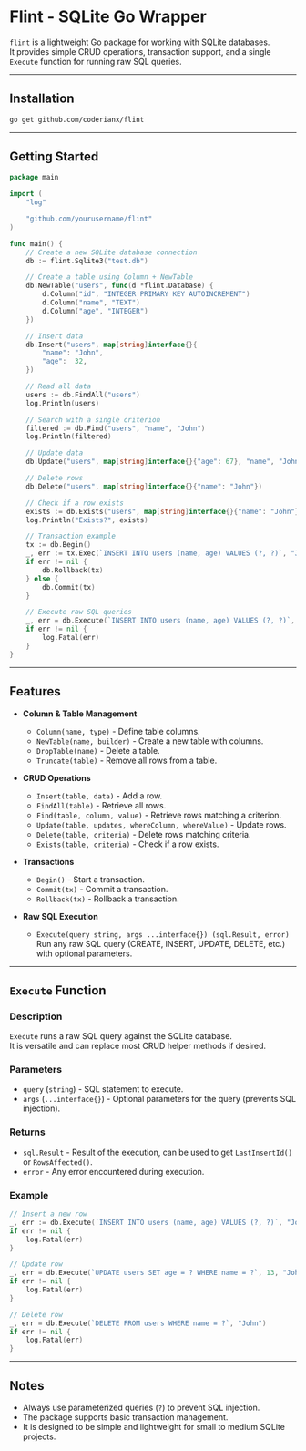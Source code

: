 # Flint - SQLite Go Wrapper

`flint` is a lightweight Go package for working with SQLite databases.  
It provides simple CRUD operations, transaction support, and a single `Execute` function for running raw SQL queries.

---

## Installation

```bash
go get github.com/coderianx/flint
```

---

## Getting Started

```go
package main

import (
    "log"

    "github.com/yourusername/flint"
)

func main() {
    // Create a new SQLite database connection
    db := flint.Sqlite3("test.db")

    // Create a table using Column + NewTable
    db.NewTable("users", func(d *flint.Database) {
        d.Column("id", "INTEGER PRIMARY KEY AUTOINCREMENT")
        d.Column("name", "TEXT")
        d.Column("age", "INTEGER")
    })

    // Insert data
    db.Insert("users", map[string]interface{}{
        "name": "John",
        "age":  32,
    })

    // Read all data
    users := db.FindAll("users")
    log.Println(users)

    // Search with a single criterion
    filtered := db.Find("users", "name", "John")
    log.Println(filtered)

    // Update data
    db.Update("users", map[string]interface{}{"age": 67}, "name", "John")

    // Delete rows
    db.Delete("users", map[string]interface{}{"name": "John"})

    // Check if a row exists
    exists := db.Exists("users", map[string]interface{}{"name": "John"})
    log.Println("Exists?", exists)

    // Transaction example
    tx := db.Begin()
    _, err := tx.Exec(`INSERT INTO users (name, age) VALUES (?, ?)`, "John", 12)
    if err != nil {
        db.Rollback(tx)
    } else {
        db.Commit(tx)
    }

    // Execute raw SQL queries
    _, err = db.Execute(`INSERT INTO users (name, age) VALUES (?, ?)`, "John", 15)
    if err != nil {
        log.Fatal(err)
    }
}
```

---

## Features

- **Column & Table Management**
  - `Column(name, type)` - Define table columns.
  - `NewTable(name, builder)` - Create a new table with columns.
  - `DropTable(name)` - Delete a table.
  - `Truncate(table)` - Remove all rows from a table.

- **CRUD Operations**
  - `Insert(table, data)` - Add a row.
  - `FindAll(table)` - Retrieve all rows.
  - `Find(table, column, value)` - Retrieve rows matching a criterion.
  - `Update(table, updates, whereColumn, whereValue)` - Update rows.
  - `Delete(table, criteria)` - Delete rows matching criteria.
  - `Exists(table, criteria)` - Check if a row exists.

- **Transactions**
  - `Begin()` - Start a transaction.
  - `Commit(tx)` - Commit a transaction.
  - `Rollback(tx)` - Rollback a transaction.

- **Raw SQL Execution**
  - `Execute(query string, args ...interface{}) (sql.Result, error)`  
    Run any raw SQL query (CREATE, INSERT, UPDATE, DELETE, etc.) with optional parameters.

---

## `Execute` Function

### Description
`Execute` runs a raw SQL query against the SQLite database.  
It is versatile and can replace most CRUD helper methods if desired.

### Parameters
- `query` (`string`) - SQL statement to execute.  
- `args` (`...interface{}`) - Optional parameters for the query (prevents SQL injection).

### Returns
- `sql.Result` - Result of the execution, can be used to get `LastInsertId()` or `RowsAffected()`.  
- `error` - Any error encountered during execution.

### Example

```go
// Insert a new row
_, err := db.Execute(`INSERT INTO users (name, age) VALUES (?, ?)`, "John", 12)
if err != nil {
    log.Fatal(err)
}

// Update row
_, err = db.Execute(`UPDATE users SET age = ? WHERE name = ?`, 13, "John")
if err != nil {
    log.Fatal(err)
}

// Delete row
_, err = db.Execute(`DELETE FROM users WHERE name = ?`, "John")
if err != nil {
    log.Fatal(err)
}
```

---

## Notes

- Always use parameterized queries (`?`) to prevent SQL injection.  
- The package supports basic transaction management.  
- It is designed to be simple and lightweight for small to medium SQLite projects.  